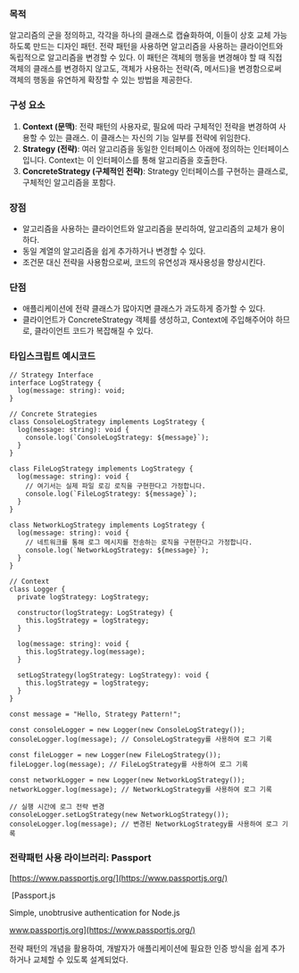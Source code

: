 ### 목적 

알고리즘의 군을 정의하고, 각각을 하나의 클래스로 캡슐화하여, 이들이 상호 교체 가능하도록 만드는 디자인 패턴. 전략 패턴을 사용하면 알고리즘을 사용하는 클라이언트와 독립적으로 알고리즘을 변경할 수 있다. 이 패턴은 객체의 행동을 변경해야 할 때 직접 객체의 클래스를 변경하지 않고도, 객체가 사용하는 전략(즉, 메서드)을 변경함으로써 객체의 행동을 유연하게 확장할 수 있는 방법을 제공한다.

### 구성 요소

1.  **Context (문맥)**: 전략 패턴의 사용자로, 필요에 따라 구체적인 전략을 변경하여 사용할 수 있는 클래스. 이 클래스는 자신의 기능 일부를 전략에 위임한다.
2.  **Strategy (전략)**: 여러 알고리즘을 동일한 인터페이스 아래에 정의하는 인터페이스입니다. Context는 이 인터페이스를 통해 알고리즘을 호출한다.
3.  **ConcreteStrategy (구체적인 전략)**: Strategy 인터페이스를 구현하는 클래스로, 구체적인 알고리즘을 포함다.

### 장점

-   알고리즘을 사용하는 클라이언트와 알고리즘을 분리하여, 알고리즘의 교체가 용이하다.
-   동일 계열의 알고리즘을 쉽게 추가하거나 변경할 수 있다.
-   조건문 대신 전략을 사용함으로써, 코드의 유연성과 재사용성을 향상시킨다.

### 단점

-   애플리케이션에 전략 클래스가 많아지면 클래스가 과도하게 증가할 수 있다.
-   클라이언트가 ConcreteStrategy 객체를 생성하고, Context에 주입해주어야 하므로, 클라이언트 코드가 복잡해질 수 있다.

### 타입스크립트 예시코드

```
// Strategy Interface
interface LogStrategy {
  log(message: string): void;
}

// Concrete Strategies
class ConsoleLogStrategy implements LogStrategy {
  log(message: string): void {
    console.log(`ConsoleLogStrategy: ${message}`);
  }
}

class FileLogStrategy implements LogStrategy {
  log(message: string): void {
    // 여기서는 실제 파일 로깅 로직을 구현한다고 가정합니다.
    console.log(`FileLogStrategy: ${message}`);
  }
}

class NetworkLogStrategy implements LogStrategy {
  log(message: string): void {
    // 네트워크를 통해 로그 메시지를 전송하는 로직을 구현한다고 가정합니다.
    console.log(`NetworkLogStrategy: ${message}`);
  }
}

// Context
class Logger {
  private logStrategy: LogStrategy;

  constructor(logStrategy: LogStrategy) {
    this.logStrategy = logStrategy;
  }

  log(message: string): void {
    this.logStrategy.log(message);
  }

  setLogStrategy(logStrategy: LogStrategy): void {
    this.logStrategy = logStrategy;
  }
}
```

```
const message = "Hello, Strategy Pattern!";

const consoleLogger = new Logger(new ConsoleLogStrategy());
consoleLogger.log(message); // ConsoleLogStrategy를 사용하여 로그 기록

const fileLogger = new Logger(new FileLogStrategy());
fileLogger.log(message); // FileLogStrategy를 사용하여 로그 기록

const networkLogger = new Logger(new NetworkLogStrategy());
networkLogger.log(message); // NetworkLogStrategy를 사용하여 로그 기록

// 실행 시간에 로그 전략 변경
consoleLogger.setLogStrategy(new NetworkLogStrategy());
consoleLogger.log(message); // 변경된 NetworkLogStrategy를 사용하여 로그 기록
```

### 전략패턴 사용 라이브러리: Passport

[https://www.passportjs.org/](https://www.passportjs.org/)

 [Passport.js

Simple, unobtrusive authentication for Node.js

www.passportjs.org](https://www.passportjs.org/)

전략 패턴의 개념을 활용하여, 개발자가 애플리케이션에 필요한 인증 방식을 쉽게 추가하거나 교체할 수 있도록 설계되었다.